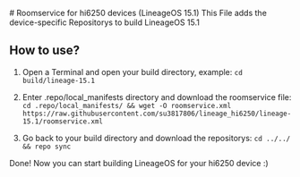 \# Roomservice for hi6250 devices (LineageOS 15.1)
This File adds the device-specific Repositorys to build LineageOS 15.1

## How to use?
1. Open a Terminal and open your build directory, example:
`cd build/lineage-15.1`

2. Enter .repo/local_manifests directory and download the roomservice file:
`cd .repo/local_manifests/ && wget -O roomservice.xml https://raw.githubusercontent.com/su3817806/lineage_hi6250/lineage-15.1/roomservice.xml`

3. Go back to your build directory and download the repositorys:
`cd ../../ && repo sync`

Done! Now you can start building LineageOS for your hi6250 device :)
